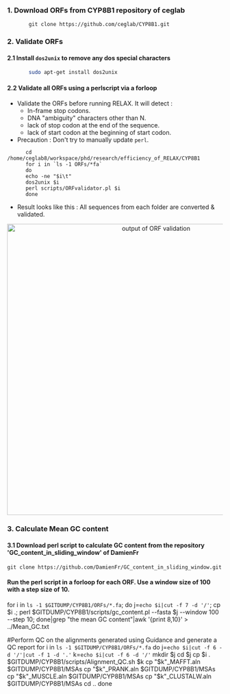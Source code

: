 ### 1. Download ORFs from CYP8B1 repository of ceglab

```
       git clone https://github.com/ceglab/CYP8B1.git
```

### 2. Validate ORFs 

#### 2.1 Install `dos2unix` to remove any dos special characters

```sh
       sudo apt-get install dos2unix
```

#### 2.2 Validate all ORFs using a perlscript via a forloop

- Validate the ORFs before running RELAX. It will detect :
   - In-frame stop codons.
   - DNA "ambiguity" characters other than N.
   - lack of stop codon at the end of the sequence.
   - lack of start codon at the beginning of start codon.
- Precaution : Don't try to manually update `perl`. 

```
      cd /home/ceglab8/workspace/phd/research/efficiency_of_RELAX/CYP8B1
      for i in `ls -1 ORFs/*fa`
      do
      echo -ne "$i\t"
      dos2unix $i
      perl scripts/ORFvalidator.pl $i
      done
```
- Result looks like this : All sequences from each folder are converted & validated.

<p align="center">
  <img src="https://lkuvng.dm.files.1drv.com/y4m_Ux9WsWuTOnAwaszIqYGZsDdwOu9j8I_aBPwnLU_93hG_-_ZgtQdP-RYUlPbWhy9-7WP1ri15gJzKkyVigjLuziGLzjkdwWJpEdu_2cxbCIikHBHbksxyc2xz4iLaL1cNJ1iw7QS8Kfy2yNG37wVzbV9CA2zAWYYjqcq30tLq10UfpOH_5nOx8F01HDk5LovNbpLesRki8HAeIhB-xDo7Q?width=942&height=236&cropmode=none" width="680" title="output of ORF validation">
  </p>

### 3. Calculate Mean GC content

#### 3.1 Download perl script to calculate GC content from the repository 'GC_content_in_sliding_window' of DamienFr

`git clone https://github.com/DamienFr/GC_content_in_sliding_window.git`

#### Run the perl script in a forloop for each ORF. Use a window size of 100 with a step size of 10.

for i in `ls -1 $GITDUMP/CYP8B1/ORFs/*.fa`; do j=`echo $i|cut -f 7 -d '/'`; cp $i .; perl $GITDUMP/CYP8B1/scripts/gc_content.pl --fasta $j --window 100 --step 10; done|grep "the mean GC content"|awk '{print $8,$10}' > ../Mean_GC.txt

#Perform QC on the alignments generated using Guidance and generate a QC report
for i in `ls -1 $GITDUMP/CYP8B1/ORFs/*.fa`
do
j=`echo $i|cut -f 6 -d '/'|cut -f 1 -d '.'`
k=`echo $i|cut -f 6 -d '/'`
mkdir $j
cd $j
cp $i .
$GITDUMP/CYP8B1/scripts/Alignment_QC.sh $k
cp "$k"_MAFFT.aln $GITDUMP/CYP8B1/MSAs
cp "$k"_PRANK.aln $GITDUMP/CYP8B1/MSAs
cp "$k"_MUSCLE.aln $GITDUMP/CYP8B1/MSAs
cp "$k"_CLUSTALW.aln $GITDUMP/CYP8B1/MSAs
cd ..
done


